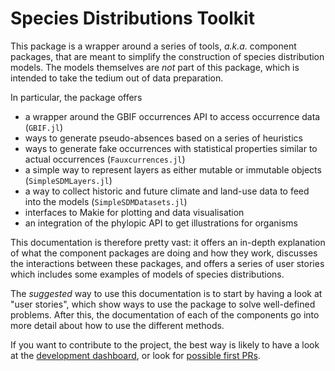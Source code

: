 # Species Distributions Toolkit

This package is a wrapper around a series of tools, *a.k.a.* component packages,
that are meant to simplify the construction of species distribution models. The
models themselves are *not* part of this package, which is intended to take the
tedium out of data preparation.

In particular, the package offers

- a wrapper around the GBIF occurrences API to access occurrence data
  (`GBIF.jl`)
- ways to generate pseudo-absences based on a series of heuristics
- ways to generate fake occurrences with statistical properties similar to
  actual occurrences (`Fauxcurrences.jl`)
- a simple way to represent layers as either mutable or immutable objects (`SimpleSDMLayers.jl`)
- a way to collect historic and future climate and land-use data to feed into the models (`SimpleSDMDatasets.jl`)
- interfaces to Makie for plotting and data visualisation
- an integration of the phylopic API to get illustrations for organisms

This documentation is therefore pretty vast: it offers an in-depth explanation of what the
component packages are doing and how they work, discusses the interactions between these
packages, and offers a series of user stories which includes some examples of models of
species distributions.

The *suggested* way to use this documentation is to start by having a look at "user
stories", which show ways to use the package to solve well-defined problems. After this, the
documentation of each of the components go into more detail about how to use the different
methods.

If you want to contribute to the project, the best way is likely to have a look
at the [development dashboard](https://github.com/orgs/PoisotLab/projects/3), or
look for [possible first
PRs](https://github.com/PoisotLab/SpeciesDistributionToolkit.jl/issues?q=is%3Aissue+is%3Aopen+label%3A%22good+first+issue%22).
